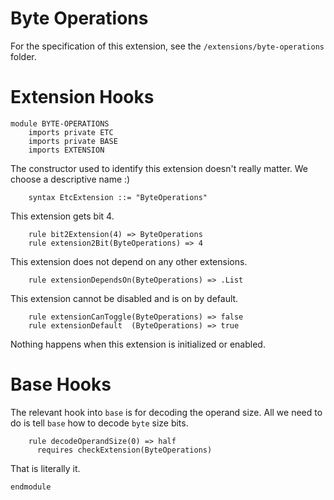 # Byte Operations

For the specification of this extension, see the `/extensions/byte-operations` folder.

# Extension Hooks

```k
module BYTE-OPERATIONS
    imports private ETC
    imports private BASE
    imports EXTENSION
```

The constructor used to identify this extension doesn't really matter. We
choose a descriptive name :)

```k
    syntax EtcExtension ::= "ByteOperations"
```

This extension gets bit 4.

```k
    rule bit2Extension(4) => ByteOperations
    rule extension2Bit(ByteOperations) => 4
```

This extension does not depend on any other extensions.

```k
    rule extensionDependsOn(ByteOperations) => .List
```

This extension cannot be disabled and is on by default.

```k
    rule extensionCanToggle(ByteOperations) => false
    rule extensionDefault  (ByteOperations) => true
```

Nothing happens when this extension is initialized or enabled.


# Base Hooks

The relevant hook into `base` is for decoding the operand size.
All we need to do is tell `base` how to decode `byte` size bits.

```k
    rule decodeOperandSize(0) => half
      requires checkExtension(ByteOperations)
```

That is literally it.

```k
endmodule
```